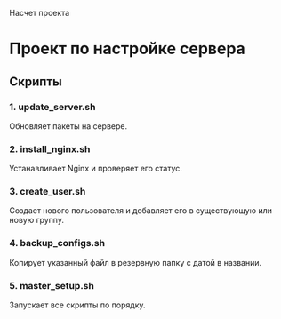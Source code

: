 Насчет проекта 

# Проект по настройке сервера

## Скрипты

### 1. update_server.sh
Обновляет пакеты на сервере.

### 2. install_nginx.sh
Устанавливает Nginx и проверяет его статус.

### 3. create_user.sh
Создает нового пользователя и добавляет его в существующую или новую группу.

### 4. backup_configs.sh
Копирует указанный файл в резервную папку с датой в названии.

### 5. master_setup.sh
Запускает все скрипты по порядку.

